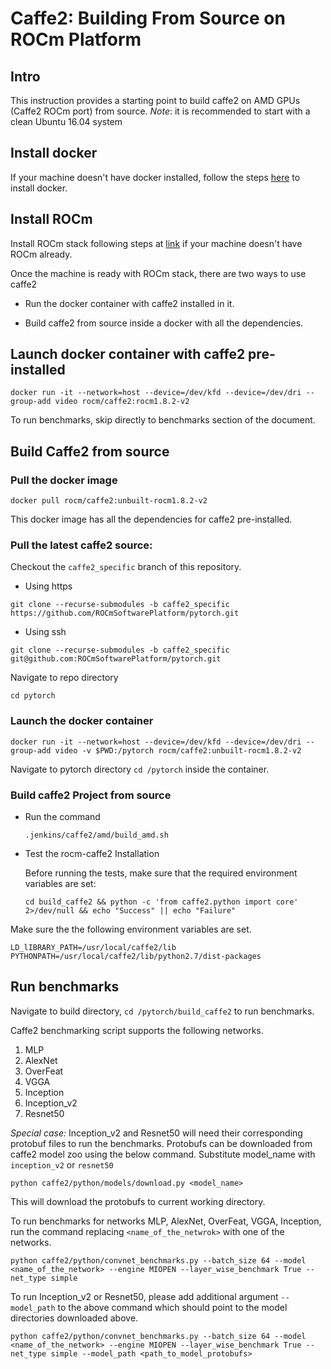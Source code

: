 # Caffe2: Building From Source on ROCm Platform

## Intro
This instruction provides a starting point to build caffe2 on AMD GPUs (Caffe2 ROCm port) from source.
*Note*: it is recommended to start with a clean Ubuntu 16.04 system

## Install docker

 If your machine doesn't have docker installed, follow the steps [here](https://docs.docker.com/install/linux/docker-ce/ubuntu/#install-docker-ce) to install docker.

## Install ROCm

Install ROCm stack following steps at [link](https://github.com/RadeonOpenCompute/ROCm/blob/master/README.md) if your machine doesn't have ROCm already.

Once the machine is ready with ROCm stack, there are two ways to use caffe2 
* Run the docker container with caffe2 installed in it.

* Build caffe2 from source inside a docker with all the dependencies.

## Launch docker container with caffe2 pre-installed
```
docker run -it --network=host --device=/dev/kfd --device=/dev/dri --group-add video rocm/caffe2:rocm1.8.2-v2
```

To run benchmarks, skip directly to benchmarks section of the document.

## Build Caffe2 from source
### Pull the docker image
```
docker pull rocm/caffe2:unbuilt-rocm1.8.2-v2
```
This docker image has all the dependencies for caffe2 pre-installed.

### Pull the latest caffe2 source:

Checkout the `caffe2_specific` branch of this repository.
* Using https 
```
git clone --recurse-submodules -b caffe2_specific https://github.com/ROCmSoftwarePlatform/pytorch.git
```
* Using ssh
```
git clone --recurse-submodules -b caffe2_specific git@github.com:ROCmSoftwarePlatform/pytorch.git
```
Navigate to repo directory
```
cd pytorch
```

### Launch the docker container
```	
docker run -it --network=host --device=/dev/kfd --device=/dev/dri --group-add video -v $PWD:/pytorch rocm/caffe2:unbuilt-rocm1.8.2-v2
``` 
Navigate to pytorch directory `cd /pytorch` inside the container.

### Build caffe2 Project from source

* Run the command  

	`.jenkins/caffe2/amd/build_amd.sh`

	
* Test the rocm-caffe2 Installation 

	Before running the tests, make sure that the required environment variables are set:
	```
	cd build_caffe2 && python -c 'from caffe2.python import core' 2>/dev/null && echo "Success" || echo "Failure"
	```
Make sure the the following environment variables are set.

```
LD_lIBRARY_PATH=/usr/local/caffe2/lib
PYTHONPATH=/usr/local/caffe2/lib/python2.7/dist-packages
```

## Run benchmarks

Navigate to build directory, `cd /pytorch/build_caffe2` to run benchmarks.

Caffe2 benchmarking script supports the following networks.
1. MLP
2. AlexNet
3. OverFeat
4. VGGA
5. Inception
6. Inception_v2
7. Resnet50 

*Special case:* Inception_v2 and Resnet50 will need their corresponding protobuf files to run the benchmarks. Protobufs can be downloaded from caffe2 model zoo using the below command. Substitute model_name with `inception_v2` or `resnet50`

```
python caffe2/python/models/download.py <model_name>
```
This will download the protobufs to current working directory.

To run benchmarks for networks MLP, AlexNet, OverFeat, VGGA, Inception, run the command replacing `<name_of_the_netwrok>` with one of the networks. 

```
python caffe2/python/convnet_benchmarks.py --batch_size 64 --model <name_of_the_network> --engine MIOPEN --layer_wise_benchmark True --net_type simple

```
To run Inception_v2 or Resnet50, please add additional argument `--model_path` to the above command which should point to the model directories downloaded above.

```
python caffe2/python/convnet_benchmarks.py --batch_size 64 --model <name_of_the_network> --engine MIOPEN --layer_wise_benchmark True --net_type simple --model_path <path_to_model_protobufs>

```

